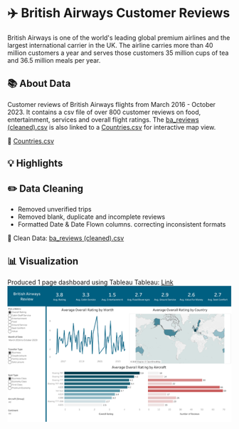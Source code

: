 # ✈️ British Airways Customer Reviews
British Airways is one of the world's leading global premium airlines and the largest international carrier in the UK. The airline carries more than 40 million customers a year and serves those customers 35 million cups of tea and 36.5 million meals per year.

## 📚 About Data
Customer reviews of British Airways flights from March 2016 - October 2023. It contains a csv file of over 800 customer reviews on food, entertainment, services and overall flight ratings. The [ba_reviews (cleaned).csv](https://github.com/JustinH-DA/British-Airways-Reviews/blob/5c5b5e53d5b21fef9a73c214c33f0da32ad60d93/ba_reviews%20(cleaned).csv) is also linked to a [Countries.csv](https://github.com/JustinH-DA/British-Airways-Reviews/blob/5c5b5e53d5b21fef9a73c214c33f0da32ad60d93/Countries.csv) for interactive map view.  

📍  [Countries.csv](https://github.com/JustinH-DA/British-Airways-Reviews/blob/5c5b5e53d5b21fef9a73c214c33f0da32ad60d93/Countries.csv)

## 💡 Highlights

## ✏️ Data Cleaning
- Removed unverified trips
- Removed blank, duplicate and incomplete reviews
- Formatted Date & Date Flown columns. correcting inconsistent formats

📍 Clean Data: [ba_reviews (cleaned).csv](https://github.com/JustinH-DA/British-Airways-Reviews/blob/5c5b5e53d5b21fef9a73c214c33f0da32ad60d93/ba_reviews%20(cleaned).csv)
  
## 📊 Visualization
Produced 1 page dashboard using Tableau
Tableau: [Link](https://github.com/JustinH-DA/British-Airways-Reviews/blob/be8fed0e66e6ae9971d03b009f1f6552259b5beb/British%20Airways%20Review%20Project.twbx)
![Unicorns-2](https://github.com/JustinH-DA/British-Airways-Reviews/blob/f997fee150f69f6cb03f841fbe0ed97510ff60a6/Dashboard%201%20(1).png)
